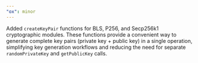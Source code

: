 ```yaml
---
"ox": minor
---
```


Added `createKeyPair` functions for BLS, P256, and Secp256k1 cryptographic modules. These functions provide a convenient way to generate complete key pairs (private key + public key) in a single operation, simplifying key generation workflows and reducing the need for separate `randomPrivateKey` and `getPublicKey` calls.
